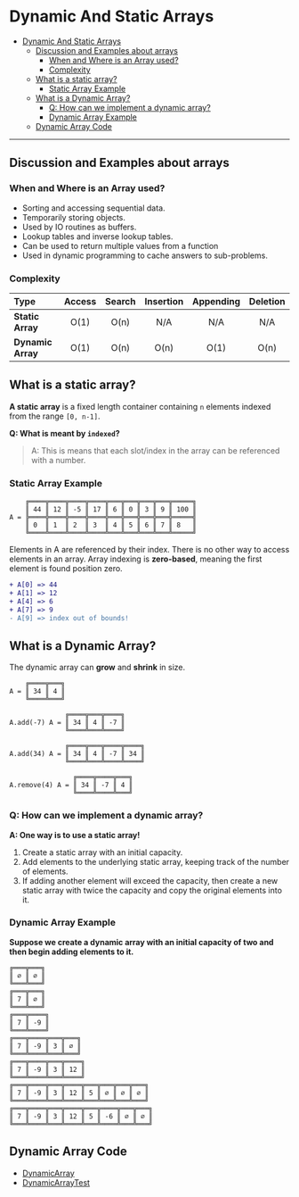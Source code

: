# Dynamic And Static Arrays

- [Dynamic And Static Arrays](#dynamic-and-static-arrays)
  * [Discussion and Examples about arrays](#discussion-and-examples-about-arrays)
    + [When and Where is an Array used?](#when-and-where-is-an-array-used)
    + [Complexity](#complexity)
  * [What is a static array?](#what-is-a-static-array)
    + [Static Array Example](#static-array-example)
  * [What is a Dynamic Array?](#what-is-a-dynamic-array)
    + [Q: How can we implement a dynamic array?](#q-how-can-we-implement-a-dynamic-array)
    + [Dynamic Array Example](#dynamic-array-example)
  * [Dynamic Array Code](#dynamic-array-code)
---
## Discussion and Examples about arrays
### When and Where is an Array used?
- Sorting and accessing sequential data.
- Temporarily storing objects.
- Used by IO routines as buffers.
- Lookup tables and inverse lookup tables.
- Can be used to return multiple values from a function
- Used in dynamic programming to cache answers to sub-problems.

### Complexity
| Type | Access | Search | Insertion | Appending | Deletion |
|:---|:---:|:---:|:---:|:---:|:---:|
| **Static Array** | O(1) | O(n) | N/A | N/A | N/A |
| **Dynamic Array**| O(1) | O(n) | O(n) | O(1) | O(n) |

## What is a static array?
**A static array** is a fixed length container containing `n` elements indexed from the range `[0, n-1]`.

**Q: What is meant by `indexed`?**
>A: This is means that each slot/index in the array can be referenced with a number.

### Static Array Example

```
    ╔════╦════╦════╦════╦═══╦═══╦═══╦═══╦═════╗
    ║ 44 ║ 12 ║ -5 ║ 17 ║ 6 ║ 0 ║ 3 ║ 9 ║ 100 ║
A = ╠════╬════╬════╬════╬═══╬═══╬═══╬═══╬═════╣
    ║ 0  ║ 1  ║ 2  ║ 3  ║ 4 ║ 5 ║ 6 ║ 7 ║ 8   ║
    ╚════╩════╩════╩════╩═══╩═══╩═══╩═══╩═════╝
```

Elements in A are referenced by their index. There is no other way to access elements in an array. 
Array indexing is **zero-based**, meaning the first element is found position zero.

```diff
+ A[0] => 44
+ A[1] => 12
+ A[4] => 6
+ A[7] => 9
- A[9] => index out of bounds!
```

## What is a Dynamic Array?
The dynamic array can **grow** and **shrink** in size.

```
    ╔════╦═══╗
A = ║ 34 ║ 4 ║
    ╚════╩═══╝

              ╔════╦═══╦════╗
A.add(-7) A = ║ 34 ║ 4 ║ -7 ║
              ╚════╩═══╩════╝

              ╔════╦═══╦════╦════╗
A.add(34) A = ║ 34 ║ 4 ║ -7 ║ 34 ║
              ╚════╩═══╩════╩════╝

                ╔════╦════╦═══╗
A.remove(4) A = ║ 34 ║ -7 ║ 4 ║
                ╚════╩════╩═══╝
```

### Q: How can we implement a dynamic array?
**A: One way is to use a static array!**
1. Create a static array with an initial capacity.
2. Add elements to the underlying static array, keeping track of the number of elements.
3. If adding another element will exceed the capacity, then create a new static array with twice the capacity and copy the original elements into it.

### Dynamic Array Example
**Suppose we create a dynamic array with an initial capacity of two and then begin adding elements to it.**

```
╔═══╦═══╗ 
║ ∅ ║ ∅ ║
╚═══╩═══╝
╔═══╦═══╗
║ 7 ║ ∅ ║
╚═══╩═══╝ 
╔═══╦════╗
║ 7 ║ -9 ║
╚═══╩════╝
╔═══╦════╦═══╦═══╗
║ 7 ║ -9 ║ 3 ║ ∅ ║
╚═══╩════╩═══╩═══╝
╔═══╦════╦═══╦════╗
║ 7 ║ -9 ║ 3 ║ 12 ║
╚═══╩════╩═══╩════╝
╔═══╦════╦═══╦════╦═══╦═══╦═══╦═══╗
║ 7 ║ -9 ║ 3 ║ 12 ║ 5 ║ ∅ ║ ∅ ║ ∅ ║
╚═══╩════╩═══╩════╩═══╩═══╩═══╩═══╝
╔═══╦════╦═══╦════╦═══╦════╦═══╦═══╗
║ 7 ║ -9 ║ 3 ║ 12 ║ 5 ║ -6 ║ ∅ ║ ∅ ║
╚═══╩════╩═══╩════╩═══╩════╩═══╩═══╝
```

## Dynamic Array Code
- [DynamicArray](DynamicArray.java)
- [DynamicArrayTest](../../tests/dynamic_and_static_arrays/DynamicArrayTest.java)
